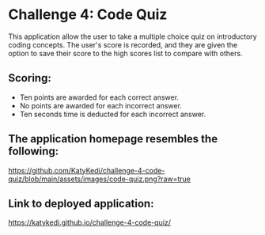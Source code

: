 # Challenge 4: Code Quiz

This application allow the user to take a multiple choice quiz on introductory coding concepts. The user's score is recorded, and they are given the option to save their score to the high scores list to compare with others.

## Scoring:
- Ten points are awarded for each correct answer.
- No points are awarded for each incorrect answer.
- Ten seconds time is deducted for each incorrect answer.

## The application homepage resembles the following:
https://github.com/KatyKedi/challenge-4-code-quiz/blob/main/assets/images/code-quiz.png?raw=true

## Link to deployed application:
https://katykedi.github.io/challenge-4-code-quiz/
